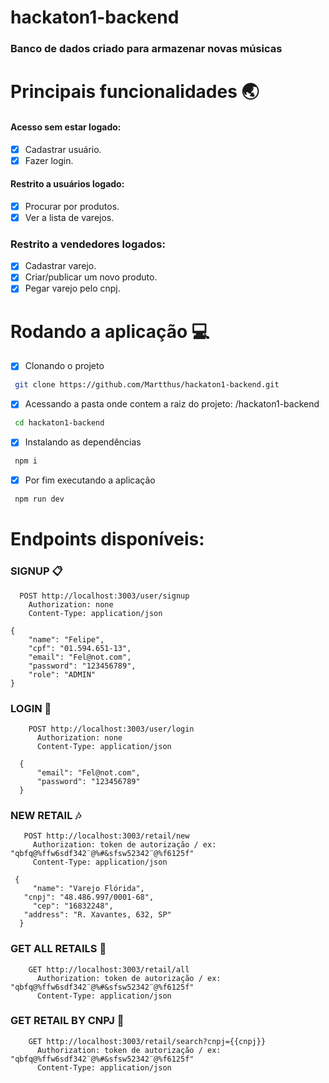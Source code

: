 # hackaton1-backend

### Banco de dados criado para armazenar novas músicas

# Principais funcionalidades :earth_asia:

 #### Acesso sem estar logado:
 - [x] Cadastrar usuário.
 - [x] Fazer login.
 
 #### Restrito a usuários logado:
 
 - [x] Procurar por produtos.
 - [x] Ver a lista de varejos.
 
 ### Restrito a vendedores logados:
 - [x] Cadastrar varejo.
 - [x] Criar/publicar um novo produto.
 - [x] Pegar varejo pelo cnpj.
 
# Rodando a aplicação :computer:
 - [x] Clonando o projeto 
 ```bash
  git clone https://github.com/Martthus/hackaton1-backend.git 
 ```
 - [x] Acessando a pasta onde contem a raiz do projeto: /hackaton1-backend
 ```bash
  cd hackaton1-backend
 ```
 - [x] Instalando as dependências
 ```bash
  npm i
 ```
 - [x] Por fim executando a aplicação
 ```bash
  npm run dev
 ```
# Endpoints disponíveis:

### SIGNUP :clipboard:
  ```node
    POST http://localhost:3003/user/signup
      Authorization: none
      Content-Type: application/json

  {
	  "name": "Felipe",
	  "cpf": "01.594.651-13",
	  "email": "Fel@not.com",
	  "password": "123456789",
	  "role": "ADMIN"
  }
 ```

### LOGIN :busts_in_silhouette:
```node
    POST http://localhost:3003/user/login
      Authorization: none
      Content-Type: application/json

  {
	  "email": "Fel@not.com",
	  "password": "123456789"
  }
 ```

### NEW RETAIL :notes:
 ```node
    POST http://localhost:3003/retail/new
      Authorization: token de autorização / ex: "qbfq@%ffw6sdf342¨@%#&sfsw52342¨@%f6125f"
      Content-Type: application/json

  {
	  "name": "Varejo Flórida",
    "cnpj": "48.486.997/0001-68",
	  "cep": "16832248",
    "address": "R. Xavantes, 632, SP"
   }
 ```
 
 ### GET ALL RETAILS :musical_score:
  ```node
      GET http://localhost:3003/retail/all
        Authorization: token de autorização / ex: "qbfq@%ffw6sdf342¨@%#&sfsw52342¨@%f6125f"
        Content-Type: application/json
  ```
  
 ### GET RETAIL BY CNPJ :musical_score:
  ```node
      GET http://localhost:3003/retail/search?cnpj={{cnpj}}
        Authorization: token de autorização / ex: "qbfq@%ffw6sdf342¨@%#&sfsw52342¨@%f6125f"
        Content-Type: application/json
  ```
